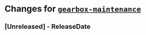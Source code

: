 # Changes for [`gearbox-maintenance`](https://crates.io/crates/gearbox-maintenance)

<!-- next-header -->

## [Unreleased] - ReleaseDate
